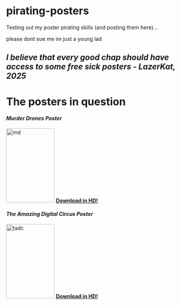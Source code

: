 # pirating-posters
Testing out my poster pirating skills (and posting them here)...        


please dont sue me im just a young lad

## _I believe that every good chap should have access to some free sick posters - LazerKat, 2025_

# The posters in question

#### _Murder Drones Poster_

<img width="130" height="200" alt="md" src="https://github.com/user-attachments/assets/cbe5cf84-1cce-4144-bd3e-803f8a6584f1" />   [**Download in HD!**](https://drive.google.com/uc?export=download\&id=1Y3Kl8sWDfA4iL51cAiNyVAfYZ4N2NH3Y)

#### _The Amazing Digital Circus Poster_

<img width="130" height="200" alt="tadc" src="https://github.com/user-attachments/assets/e44d37f3-803f-4dbd-83e3-480c348965bb" />   [**Download in HD!**](https://drive.google.com/uc?export=download&id=1kTAXmfUJkyifZg1vZg2SwKiBh2-JJGlx)
    
